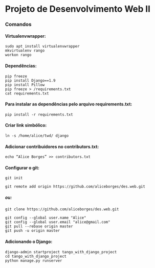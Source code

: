 # Projeto de Desenvolvimento Web II

### Comandos

#### Virtualenvwrapper:
```
sudo apt install virtualenvwrapper
mkvirtualenv rango
workon rango
```

#### Dependências:
```
pip freeze
pip install Django==1.9
pip install Pillow
pip freeze > /requirements.txt
cat requirements.txt
```

#### Para instalar as dependências pelo arquivo requirements.txt:
```
pip install -r requirements.txt 
```

#### Criar link simbólico:
```
ln -s /home/alice/twd/ django 
```

#### Adicionar contribuidores no contributors.txt:
```
echo “Alice Borges” >> contributors.txt
```

#### Configurar o git:
```
git init
```
```
git remote add origin https://github.com/aliceborges/des.web.git
```
##### ou:
```
git clone https://github.com/aliceborges/des.web.git
```
```
git config --global user.name "Alice"
git config --global user.email "alice@gmail.com"
git pull --rebase origin master
git push -u origin master
```

#### Adicionando o Django:
```
django-admin startproject tango_with_django_project
cd tango_with_django_project
python manage.py runserver
```



